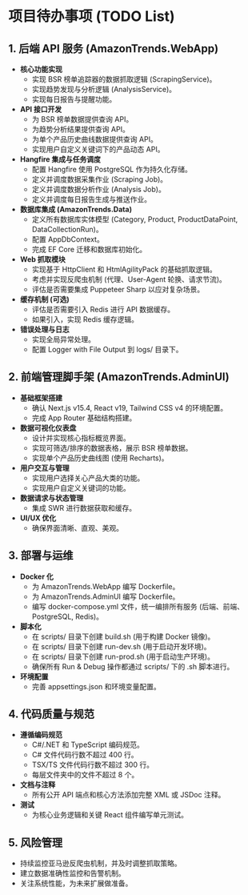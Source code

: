 # 项目待办事项 (TODO List)

## 1. 后端 API 服务 (AmazonTrends.WebApp)

*   **核心功能实现**
    *   实现 BSR 榜单追踪器的数据抓取逻辑 (ScrapingService)。
    *   实现趋势发现与分析逻辑 (AnalysisService)。
    *   实现每日报告与提醒功能。
*   **API 接口开发**
    *   为 BSR 榜单数据提供查询 API。
    *   为趋势分析结果提供查询 API。
    *   为单个产品历史曲线数据提供查询 API。
    *   实现用户自定义关键词下的产品动态 API。
*   **Hangfire 集成与任务调度**
    *   配置 Hangfire 使用 PostgreSQL 作为持久化存储。
    *   定义并调度数据采集作业 (Scraping Job)。
    *   定义并调度数据分析作业 (Analysis Job)。
    *   定义并调度每日报告生成与推送作业。
*   **数据库集成 (AmazonTrends.Data)**
    *   定义所有数据库实体模型 (Category, Product, ProductDataPoint, DataCollectionRun)。
    *   配置 AppDbContext。
    *   完成 EF Core 迁移和数据库初始化。
*   **Web 抓取模块**
    *   实现基于 HttpClient 和 HtmlAgilityPack 的基础抓取逻辑。
    *   考虑并实现反爬虫机制 (代理、User-Agent 轮换、请求节流)。
    *   评估是否需要集成 Puppeteer Sharp 以应对复杂场景。
*   **缓存机制 (可选)**
    *   评估是否需要引入 Redis 进行 API 数据缓存。
    *   如果引入，实现 Redis 缓存逻辑。
*   **错误处理与日志**
    *   实现全局异常处理。
    *   配置 Logger with File Output 到 logs/ 目录下。

## 2. 前端管理脚手架 (AmazonTrends.AdminUI)

*   **基础框架搭建**
    *   确认 Next.js v15.4, React v19, Tailwind CSS v4 的环境配置。
    *   完成 App Router 基础结构搭建。
*   **数据可视化仪表盘**
    *   设计并实现核心指标概览界面。
    *   实现可筛选/排序的数据表格，展示 BSR 榜单数据。
    *   实现单个产品历史曲线图 (使用 Recharts)。
*   **用户交互与管理**
    *   实现用户选择关心产品大类的功能。
    *   实现用户自定义关键词的功能。
*   **数据请求与状态管理**
    *   集成 SWR 进行数据获取和缓存。
*   **UI/UX 优化**
    *   确保界面清晰、直观、美观。

## 3. 部署与运维

*   **Docker 化**
    *   为 AmazonTrends.WebApp 编写 Dockerfile。
    *   为 AmazonTrends.AdminUI 编写 Dockerfile。
    *   编写 docker-compose.yml 文件，统一编排所有服务 (后端、前端、PostgreSQL, Redis)。
*   **脚本化**
    *   在 scripts/ 目录下创建 build.sh (用于构建 Docker 镜像)。
    *   在 scripts/ 目录下创建 run-dev.sh (用于启动开发环境)。
    *   在 scripts/ 目录下创建 run-prod.sh (用于启动生产环境)。
    *   确保所有 Run & Debug 操作都通过 scripts/ 下的 .sh 脚本进行。
*   **环境配置**
    *   完善 appsettings.json 和环境变量配置。

## 4. 代码质量与规范

*   **遵循编码规范**
    *   C#/.NET 和 TypeScript 编码规范。
    *   C# 文件代码行数不超过 400 行。
    *   TSX/TS 文件代码行数不超过 300 行。
    *   每层文件夹中的文件不超过 8 个。
*   **文档与注释**
    *   所有公开 API 端点和核心方法添加完整 XML 或 JSDoc 注释。
*   **测试**
    *   为核心业务逻辑和关键 React 组件编写单元测试。

## 5. 风险管理

*   持续监控亚马逊反爬虫机制，并及时调整抓取策略。
*   建立数据准确性监控和告警机制。
*   关注系统性能，为未来扩展做准备。